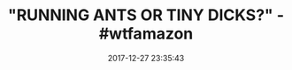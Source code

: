 ---
title: '"RUNNING ANTS OR TINY DICKS?" - #wtfamazon'
name: >-
  Running Ant 5 PCS Kawaii Cute Slow Rising Squeeze Mini Soft Squishy Elastic
  Toy Stress Pressure Reducing
date: '2017-12-27 23:35:43'
buy_now: >-
  https://www.amazon.com/Running-Ant-Squeeze-Pressure-Reducing/dp/B073P5DS44?SubscriptionId=AKIAIA5RBQIWQVTCUEUQ&tag=coldcutdeals-20&linkCode=xm2&camp=2025&creative=165953&creativeASIN=B073P5DS44
description_markdown: >+
  Running Ant 5 PCS Kawaii Cute Slow Rising Squeeze Mini Soft Squishy Elastic
  Toy Stress Pressure Reducing

    - it will make you relax and feel happy when you squeezing it

    - Material：tpr，Size: 1.2*1.6in, It's small and cute

    - It's definitely stretchy and flexible,Absolute adult humor

    - You can put it anywhere you like as decoration

    - These naughty squishies is not suitable for children to play., Please don't give it to your child

tweet_id_str: '946162709783023618'
price: ''
you_save: ''
asin: B073P5DS44
image: 'https://images-na.ssl-images-amazon.com/images/I/31poXASF0qL.jpg'

---